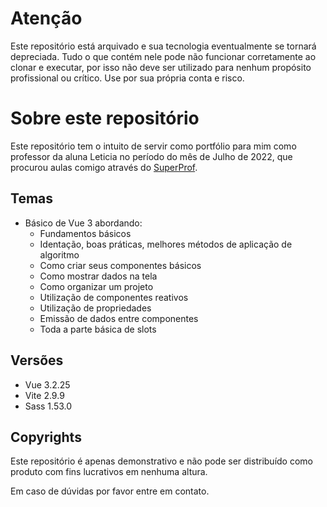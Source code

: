 # Atenção

Este repositório está arquivado e sua tecnologia eventualmente se tornará depreciada.
Tudo o que contém nele pode não funcionar corretamente ao clonar e executar, por isso
não deve ser utilizado para nenhum propósito profissional ou crítico. Use por sua própria
conta e risco.

# Sobre este repositório

Este repositório tem o intuito de servir como portfólio para mim como professor da aluna
Leticia no período do mês de Julho de 2022, que procurou aulas comigo através do
[SuperProf](www.superprof.com.br).

## Temas

-   Básico de Vue 3 abordando:
    -   Fundamentos básicos
    -   Identação, boas práticas, melhores métodos de aplicação de algoritmo
    -   Como criar seus componentes básicos
    -   Como mostrar dados na tela
    -   Como organizar um projeto
    -   Utilização de componentes reativos
    -   Utilização de propriedades
    -   Emissão de dados entre componentes
    -   Toda a parte básica de slots

## Versões

-   Vue 3.2.25
-   Vite 2.9.9
-   Sass 1.53.0

## Copyrights

Este repositório é apenas demonstrativo e não pode ser distribuído como produto com fins
lucrativos em nenhuma altura.

Em caso de dúvidas por favor entre em contato.
